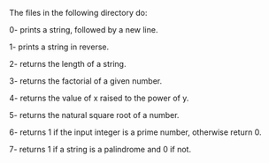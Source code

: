 The files in the following directory do:

0- prints a string, followed by a new line.

1- prints a string in reverse.

2- returns the length of a string.

3- returns the factorial of a given number.

4- returns the value of x raised to the power of y.

5- returns the natural square root of a number.

6- returns 1 if the input integer is a prime number, otherwise return 0.

7- returns 1 if a string is a palindrome and 0 if not.
